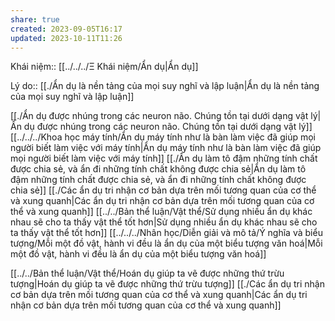 ```yaml
---
share: true
created: 2023-09-05T16:17
updated: 2023-10-11T11:26
---
```

Khái niệm:: [[../../../Ξ Khái niệm/Ẩn dụ|Ẩn dụ]]

Lý do:: [[./Ẩn dụ là nền tảng của mọi suy nghĩ và lập luận|Ẩn dụ là nền tảng của mọi suy nghĩ và lập luận]]

[[./Ẩn dụ được nhúng trong các neuron não. Chúng tồn tại dưới dạng vật lý|Ẩn dụ được nhúng trong các neuron não. Chúng tồn tại dưới dạng vật lý]]
[[../../../Khoa học máy tính/Ẩn dụ máy tính như là bàn làm việc đã giúp mọi người biết làm việc với máy tính|Ẩn dụ máy tính như là bàn làm việc đã giúp mọi người biết làm việc với máy tính]]
[[./Ẩn dụ làm tô đậm những tính chất được chia sẻ, và ẩn đi những tính chất không được chia sẻ|Ẩn dụ làm tô đậm những tính chất được chia sẻ, và ẩn đi những tính chất không được chia sẻ]]
[[./Các ẩn dụ tri nhận cơ bản dựa trên mối tương quan của cơ thể và xung quanh|Các ẩn dụ tri nhận cơ bản dựa trên mối tương quan của cơ thể và xung quanh]]
[[../../Bản thể luận/Vật thể/Sử dụng nhiều ẩn dụ khác nhau sẽ cho ta thấy vật thể tốt hơn|Sử dụng nhiều ẩn dụ khác nhau sẽ cho ta thấy vật thể tốt hơn]]
[[../../../Nhân học/Diễn giải và mô tả/Ý nghĩa và biểu tượng/Mỗi một đồ vật, hành vi đều là ẩn dụ của một biểu tượng văn hoá|Mỗi một đồ vật, hành vi đều là ẩn dụ của một biểu tượng văn hoá]]

[[../../Bản thể luận/Vật thể/Hoán dụ giúp ta vẽ được những thứ trừu tượng|Hoán dụ giúp ta vẽ được những thứ trừu tượng]]
[[./Các ẩn dụ tri nhận cơ bản dựa trên mối tương quan của cơ thể và xung quanh|Các ẩn dụ tri nhận cơ bản dựa trên mối tương quan của cơ thể và xung quanh]] 